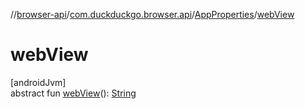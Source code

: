 //[browser-api](../../../index.md)/[com.duckduckgo.browser.api](../index.md)/[AppProperties](index.md)/[webView](web-view.md)

# webView

[androidJvm]\
abstract fun [webView](web-view.md)(): [String](https://kotlinlang.org/api/latest/jvm/stdlib/kotlin/-string/index.html)
